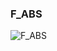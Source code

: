 ### F_ABS




![F_ABS](https://user-images.githubusercontent.com/116869307/214144890-f2f5a18b-13b5-47b4-bcf1-57e064e6dc00.png)



















